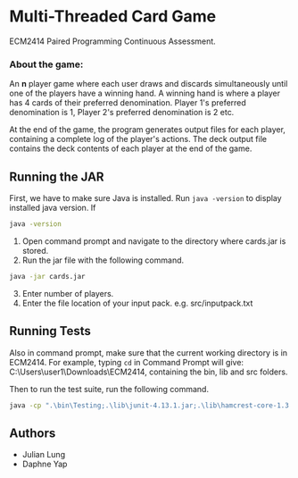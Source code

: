 
# Multi-Threaded Card Game
ECM2414 Paired Programming Continuous Assessment.

### About the game:
An **n** player game where each user draws and discards simultaneously until one of the players have a winning hand. A winning hand is where a player has 4 cards of their preferred denomination. Player 1's preferred denomination is 1, Player 2's preferred denomination is 2 etc.

At the end of the game, the program generates output files for each player, containing a complete log of the player's actions. The deck output file contains the deck contents of each player at the end of the game.


## Running the JAR
First, we have to make sure Java is installed. 
Run `java -version` to display installed java version. If 
``` cmd
java -version
```
1. Open command prompt and navigate to the directory where cards.jar is stored.
2. Run the jar file with the following command.


``` cmd
java -jar cards.jar
``` 

3. Enter number of players.
4. Enter the file location of your input pack. e.g. src/inputpack.txt


## Running Tests
Also in command prompt, make sure that the current working directory is in ECM2414. For example, typing `cd` in Command Prompt will give: 
C:\Users\user1\Downloads\ECM2414, containing the bin, lib and src folders.

Then to run the test suite, run the following command.

``` cmd 
java -cp ".\bin\Testing;.\lib\junit-4.13.1.jar;.\lib\hamcrest-core-1.3.jar" Testing.TestRunner
```

## Authors

- Julian Lung 
- Daphne Yap

